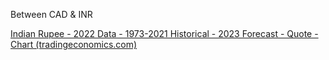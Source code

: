 Between CAD & INR

[Indian Rupee - 2022 Data - 1973-2021 Historical - 2023 Forecast - Quote - Chart (tradingeconomics.com)](https://tradingeconomics.com/india/currency?msclkid=c3b7ca46b54111ecb5c4456fb8db5129)